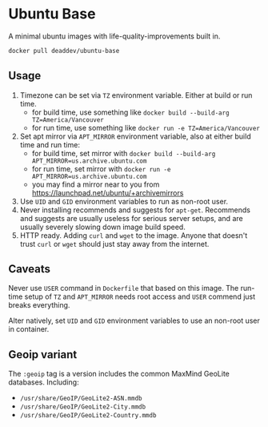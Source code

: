 # Ubuntu Base

A minimal ubuntu images with life-quality-improvements built in.

```bash
docker pull deaddev/ubuntu-base
```

## Usage

1. Timezone can be set via `TZ` environment variable. Either at build or run time.
    - for build time, use something like `docker build --build-arg TZ=America/Vancouver`
    - for run time, use something like `docker run -e TZ=America/Vancouver`
2. Set apt mirror via `APT_MIRROR` environment variable, also at either build time and run time:
    - for build time, set mirror with `docker build --build-arg APT_MIRROR=us.archive.ubuntu.com`
    - for run time, set mirror with `docker run -e APT_MIRROR=us.archive.ubuntu.com`
    - you may find a mirror near to you from https://launchpad.net/ubuntu/+archivemirrors
3. Use `UID` and `GID` environment variables to run as non-root user.
4. Never installing recommends and suggests for `apt-get`. Recommends and suggests are usually useless for serious server setups, and are usually severely slowing down image build speed.
5. HTTP ready. Adding `curl` and `wget` to the image. Anyone that doesn't trust `curl` or `wget` should just stay away from the internet.

## Caveats
Never use `USER` command in `Dockerfile` that based on this image. The run-time setup of `TZ` and `APT_MIRROR` needs root access and `USER` commend just breaks everything.

Alter natively, set `UID` and `GID` environment variables to use an non-root user in container.

## Geoip variant
The `:geoip` tag is a version includes the common MaxMind GeoLite databases. Including:
- `/usr/share/GeoIP/GeoLite2-ASN.mmdb`
- `/usr/share/GeoIP/GeoLite2-City.mmdb`
- `/usr/share/GeoIP/GeoLite2-Country.mmdb`

